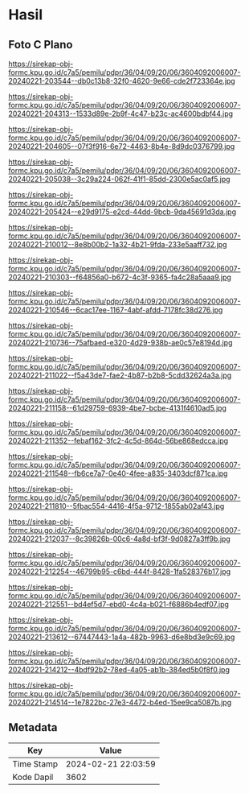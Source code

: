 # Hasil

## Foto C Plano

https://sirekap-obj-formc.kpu.go.id/c7a5/pemilu/pdpr/36/04/09/20/06/3604092006007-20240221-203544--db0c13b8-32f0-4620-9e66-cde2f723364e.jpg

https://sirekap-obj-formc.kpu.go.id/c7a5/pemilu/pdpr/36/04/09/20/06/3604092006007-20240221-204313--1533d89e-2b9f-4c47-b23c-ac4600bdbf44.jpg

https://sirekap-obj-formc.kpu.go.id/c7a5/pemilu/pdpr/36/04/09/20/06/3604092006007-20240221-204605--07f3f916-6e72-4463-8b4e-8d9dc0376799.jpg

https://sirekap-obj-formc.kpu.go.id/c7a5/pemilu/pdpr/36/04/09/20/06/3604092006007-20240221-205038--3c29a224-062f-41f1-85dd-2300e5ac0af5.jpg

https://sirekap-obj-formc.kpu.go.id/c7a5/pemilu/pdpr/36/04/09/20/06/3604092006007-20240221-205424--e29d9175-e2cd-44dd-9bcb-9da45691d3da.jpg

https://sirekap-obj-formc.kpu.go.id/c7a5/pemilu/pdpr/36/04/09/20/06/3604092006007-20240221-210012--8e8b00b2-1a32-4b21-9fda-233e5aaff732.jpg

https://sirekap-obj-formc.kpu.go.id/c7a5/pemilu/pdpr/36/04/09/20/06/3604092006007-20240221-210303--f64856a0-b672-4c3f-9365-fa4c28a5aaa9.jpg

https://sirekap-obj-formc.kpu.go.id/c7a5/pemilu/pdpr/36/04/09/20/06/3604092006007-20240221-210546--6cac17ee-1167-4abf-afdd-7178fc38d276.jpg

https://sirekap-obj-formc.kpu.go.id/c7a5/pemilu/pdpr/36/04/09/20/06/3604092006007-20240221-210736--75afbaed-e320-4d29-938b-ae0c57e8194d.jpg

https://sirekap-obj-formc.kpu.go.id/c7a5/pemilu/pdpr/36/04/09/20/06/3604092006007-20240221-211022--f5a43de7-fae2-4b87-b2b8-5cdd32624a3a.jpg

https://sirekap-obj-formc.kpu.go.id/c7a5/pemilu/pdpr/36/04/09/20/06/3604092006007-20240221-211158--61d29759-6939-4be7-bcbe-4131f4610ad5.jpg

https://sirekap-obj-formc.kpu.go.id/c7a5/pemilu/pdpr/36/04/09/20/06/3604092006007-20240221-211352--febaf162-3fc2-4c5d-864d-56be868edcca.jpg

https://sirekap-obj-formc.kpu.go.id/c7a5/pemilu/pdpr/36/04/09/20/06/3604092006007-20240221-211548--fb6ce7a7-0e40-4fee-a835-3403dcf871ca.jpg

https://sirekap-obj-formc.kpu.go.id/c7a5/pemilu/pdpr/36/04/09/20/06/3604092006007-20240221-211810--5fbac554-4416-4f5a-9712-1855ab02af43.jpg

https://sirekap-obj-formc.kpu.go.id/c7a5/pemilu/pdpr/36/04/09/20/06/3604092006007-20240221-212037--8c39826b-00c6-4a8d-bf3f-9d0827a3ff9b.jpg

https://sirekap-obj-formc.kpu.go.id/c7a5/pemilu/pdpr/36/04/09/20/06/3604092006007-20240221-212254--46799b95-c6bd-444f-8428-1fa528376b17.jpg

https://sirekap-obj-formc.kpu.go.id/c7a5/pemilu/pdpr/36/04/09/20/06/3604092006007-20240221-212551--bd4ef5d7-ebd0-4c4a-b021-f6886b4edf07.jpg

https://sirekap-obj-formc.kpu.go.id/c7a5/pemilu/pdpr/36/04/09/20/06/3604092006007-20240221-213612--67447443-1a4a-482b-9963-d6e8bd3e9c69.jpg

https://sirekap-obj-formc.kpu.go.id/c7a5/pemilu/pdpr/36/04/09/20/06/3604092006007-20240221-214212--4bdf92b2-78ed-4a05-ab1b-384ed5b0f8f0.jpg

https://sirekap-obj-formc.kpu.go.id/c7a5/pemilu/pdpr/36/04/09/20/06/3604092006007-20240221-214514--1e7822bc-27e3-4472-b4ed-15ee9ca5087b.jpg


## Metadata

| Key        | Value               |
| ---------- | ------------------- |
| Time Stamp | 2024-02-21 22:03:59 |
| Kode Dapil | 3602                |



